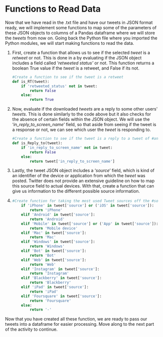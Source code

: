  <!--title={Functions to Read Data }-->

<!--badges={Web Development:}-->

# Functions to Read Data 

Now that we have read in the .txt file and have our tweets in JSON format ready, we will implement some functions to map some of the parameters of these JSON objects to columns of a Pandas dataframe where we will store the *tweets* from now on. Going back the Python file where you imported the Python modules, we will start making functions to read the data.

1. First, create a function that allows us to see if the selected *tweet* is a *retweet* or not. This is done in a by evaluating if the JSON object includes a field called ‘*retweeted status’* or not. This function returns a boolean True value if the *tweet* is a retweet, and False if its not.

   ```python
   #Create a function to see if the tweet is a retweet
   def is_RT(tweet):
       if 'retweeted_status' not in tweet:
           return False      
       else:
           return True
   ```

2. Now, evaluate if the downloaded *tweets* are a reply to some other users' *tweets*. This is done similarly to the code above but it also checks for the absence of certain fields within the JSON object. We will use the ‘*in_reply_to_screen_name*’ field, so that aside from seeing if the tweet is a response or not, we can see which user the *tweet* is responding to.

   ```python
   #Create a function to see if the tweet is a reply to a tweet of #another user, if so return said user. 
   def is_Reply_to(tweet):
       if 'in_reply_to_screen_name' not in tweet:
           return False      
       else:
           return tweet['in_reply_to_screen_name']
   ```

3. Lastly, the tweet JSON object includes a ‘*source*’ field, which is kind of an identifier of the device or application from which the *tweet* was posted. Twitter does not provide an extensive guideline on how to map this source field to actual devices. With that, create a function that can give us information to the different possible source information.

4. ```python
   #Create function for taking the most used Tweet sources off the #source column def reckondevice(tweet):
       if 'iPhone' in tweet['source'] or ('iOS' in tweet['source']):
           return 'iPhone'
       elif 'Android' in tweet['source']:
           return 'Android'
       elif 'Mobile' in tweet['source'] or ('App' in tweet['source']):
           return 'Mobile device'
       elif 'Mac' in tweet['source']:
           return 'Mac'
       elif 'Windows' in tweet['source']:
           return 'Windows'
       elif 'Bot' in tweet['source']:
           return 'Bot'
       elif 'Web' in tweet['source']:
           return 'Web'
       elif 'Instagram' in tweet['source']:
           return 'Instagram'
       elif 'Blackberry' in tweet['source']:
           return 'Blackberry'
       elif 'iPad' in tweet['source']:
           return 'iPad'
       elif 'Foursquare' in tweet['source']:
           return 'Foursquare'
       else:
           return '-'
   ```

Now that you have created all these function, we are ready to pass our tweets into a dataframe for easier processing. Move along to the next part of the activity to continue.